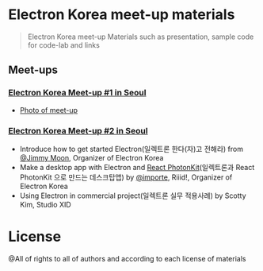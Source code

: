 # Electron Korea meet-up materials

> Electron Korea meet-up Materials such as presentation, sample code for code-lab and links

## Meet-ups

### [Electron Korea Meet-up #1 in Seoul](http://www.meetup.com/electron-kr/events/226252583/)

- [Photo of meet-up](http://www.meetup.com/electron-kr/photos/26513459/443589555/)

### [Electron Korea Meet-up #2 in Seoul](http://www.meetup.com/electron-kr/events/226416682/)

- Introduce how to get started Electron(일렉트론 한다(자)고 전해라) from [@Jimmy Moon](https://github.com/ragingwind), Organizer of Electron Korea
- Make a desktop app with Electron and [React PhotonKit](https://github.com/react-photonkit/react-photonkit)(일렉트론과 React PhotonKit 으로 만드는 데스크탑앱) by [@importe](http://import.re/), Riiid!, Organizer of Electron Korea
- Using Electron in commercial project(일렉트론 실무 적용사례) by Scotty Kim, Studio XID

# License

@All of rights to all of authors and according to each license of materials
